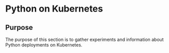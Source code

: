 # Python on Kubernetes
## Purpose
The purpose of this section is to gather experiments and information about Python deployments on Kubernetes.